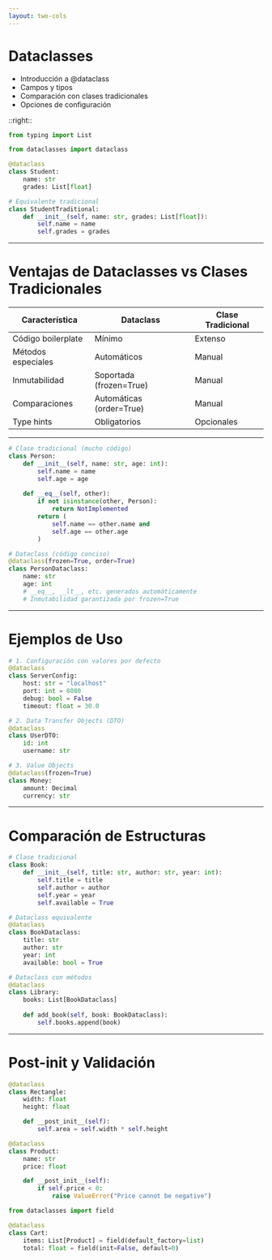 ```yaml
---
layout: two-cols
---
```


# Dataclasses

- Introducción a @dataclass
- Campos y tipos
- Comparación con clases tradicionales
- Opciones de configuración

::right::

```python {all|1-3|5-8|10-14|all}
from typing import List

from dataclasses import dataclass

@dataclass
class Student:
    name: str
    grades: List[float]

# Equivalente tradicional
class StudentTraditional:
    def __init__(self, name: str, grades: List[float]):
        self.name = name
        self.grades = grades
```

---

# Ventajas de Dataclasses vs Clases Tradicionales

| Característica | Dataclass | Clase Tradicional |
|----------------|-----------|-------------------|
| Código boilerplate | Mínimo | Extenso |
| Métodos especiales | Automáticos | Manual |
| Inmutabilidad | Soportada (frozen=True) | Manual |
| Comparaciones | Automáticas (order=True) | Manual |
| Type hints | Obligatorios | Opcionales |

---

```python {all|1-5|7-13|15-21|all}
# Clase tradicional (mucho código)
class Person:
    def __init__(self, name: str, age: int):
        self.name = name
        self.age = age
    
    def __eq__(self, other):
        if not isinstance(other, Person):
            return NotImplemented
        return (
            self.name == other.name and 
            self.age == other.age
        )

# Dataclass (código conciso)
@dataclass(frozen=True, order=True)
class PersonDataclass:
    name: str
    age: int
    # __eq__, __lt__, etc. generados automáticamente
    # Inmutabilidad garantizada por frozen=True
```

---

# Ejemplos de Uso

```python {all|1-7|9-13|15-19|all}
# 1. Configuración con valores por defecto
@dataclass
class ServerConfig:
    host: str = "localhost"
    port: int = 8080
    debug: bool = False
    timeout: float = 30.0

# 2. Data Transfer Objects (DTO)
@dataclass
class UserDTO:
    id: int
    username: str

# 3. Value Objects
@dataclass(frozen=True)
class Money:
    amount: Decimal
    currency: str
```

---

# Comparación de Estructuras

```python {all|1-7|9-15|17-23|all}
# Clase tradicional
class Book:
    def __init__(self, title: str, author: str, year: int):
        self.title = title
        self.author = author
        self.year = year
        self.available = True

# Dataclass equivalente
@dataclass
class BookDataclass:
    title: str
    author: str
    year: int
    available: bool = True

# Dataclass con métodos
@dataclass
class Library:
    books: List[BookDataclass]
    
    def add_book(self, book: BookDataclass):
        self.books.append(book)
```

---

# Post-init y Validación

```python {all|1-7|9-16|18-23|all}
@dataclass
class Rectangle:
    width: float
    height: float

    def __post_init__(self):
        self.area = self.width * self.height

@dataclass
class Product:
    name: str
    price: float

    def __post_init__(self):
        if self.price < 0:
            raise ValueError("Price cannot be negative")

from dataclasses import field

@dataclass
class Cart:
    items: List[Product] = field(default_factory=list)
    total: float = field(init=False, default=0)
```